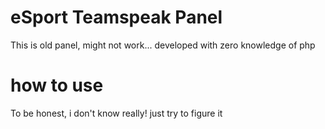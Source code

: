 # eSport Teamspeak Panel
This is old panel, might not work... developed with zero knowledge of php

# how to use
To be honest, i don't know really!
just try to figure it
